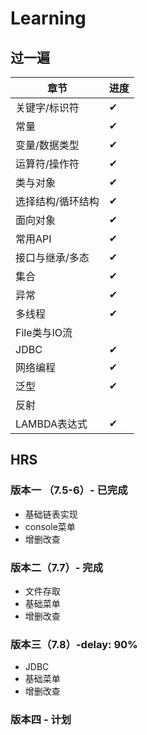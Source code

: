 # Learning
## 过一遍
| **章节** | **进度** |
|---|---|
|关键字/标识符|✔︎|
|常量|✔︎|
|变量/数据类型|✔︎|
|运算符/操作符|✔︎|
|类与对象|✔︎|
|选择结构/循环结构|✔︎|
|面向对象|✔︎|
|常用API|✔︎|
|接口与继承/多态|✔︎|
|集合|✔︎|
|异常|✔︎|
|多线程|✔︎|
|File类与IO流||
|JDBC|✔︎|
|网络编程|✔︎|
|泛型|✔︎|
|反射||
|LAMBDA表达式|✔︎|
  
## HRS
### 版本一 （7.5-6）- 已完成
- 基础链表实现
- console菜单
- 增删改查

### 版本二（7.7）- 完成
- 文件存取
- 基础菜单
- 增删改查

### 版本三（7.8）-delay: 90% 
- JDBC
- 基础菜单
- 增删改查

### 版本四 - 计划
